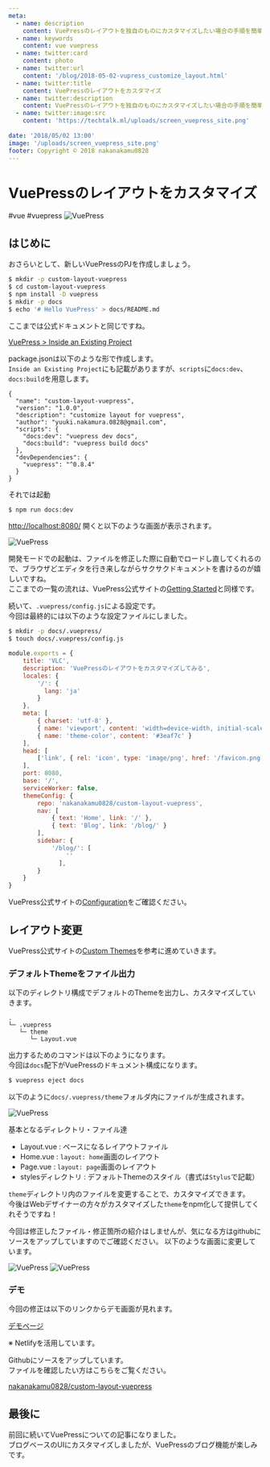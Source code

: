 ```yaml
---
meta:
  - name: description
    content: VuePressのレイアウトを独自のものにカスタマイズしたい場合の手順を簡単にまとめます
  - name: keywords
    content: vue vuepress
  - name: twitter:card
    content: photo
  - name: twitter:url
    content: '/blog/2018-05-02-vupress_customize_layout.html'
  - name: twitter:title
    content: VuePressのレイアウトをカスタマイズ
  - name: twitter:description
    content: VuePressのレイアウトを独自のものにカスタマイズしたい場合の手順を簡単にまとめます
  - name: twitter:image:src
    content: 'https://techtalk.ml/uploads/screen_vuepress_site.png'
    
date: '2018/05/02 13:00'
image: '/uploads/screen_vuepress_site.png'
footer: Copyright © 2018 nakanakamu0828
---
```

# VuePressのレイアウトをカスタマイズ
#vue #vuepress
![VuePress](/uploads/screen_vuepress_site.png)

## はじめに
おさらいとして、新しいVuePressのPJを作成しましょう。

```sh
$ mkdir -p custom-layout-vuepress
$ cd custom-layout-vuepress
$ npm install -D vuepress
$ mkdir -p docs
$ echo '# Hello VuePress' > docs/README.md
```

ここまでは公式ドキュメントと同じですね。

[VuePress > Inside an Existing Project](https://vuepress.vuejs.org/guide/getting-started.html#inside-an-existing-project)


package.jsonは以下のような形で作成します。  
`Inside an Existing Project`にも記載がありますが、`scripts`に`docs:dev`、`docs:build`を用意します。
```
{
  "name": "custom-layout-vuepress",
  "version": "1.0.0",
  "description": "customize layout for vuepress",
  "author": "yuuki.nakamura.0828@gmail.com",
  "scripts": {
    "docs:dev": "vuepress dev docs",
    "docs:build": "vuepress build docs"
  },
  "devDependencies": {
    "vuepress": "^0.8.4"
  }
}

```

それでは起動
```sh
$ npm run docs:dev
```

[http://localhost:8080/](http://localhost:8080/) 開くと以下のような画面が表示されます。

![VuePress](/uploads/screen_vuepress_default.png)

開発モードでの起動は、ファイルを修正した際に自動でロードし直してくれるので、ブラウザどエディタを行き来しながらサクサクドキュメントを書けるのが嬉しいですね。  
ここまでの一覧の流れは、VuePress公式サイトの[Getting Started](https://vuepress.vuejs.org/guide/getting-started.html)と同様です。

続いて、`.vuepress/config.js`による設定です。  
今回は最終的には以下のような設定ファイルにしました。

```sh
$ mkdir -p docs/.vuepress/
$ touch docs/.vuepress/config.js
```

```javascript
module.exports = {
    title: 'VLC',
    description: 'VuePressのレイアウトをカスタマイズしてみる',
    locales: {
        '/': {
          lang: 'ja'
        }
    },
    meta: [
        { charset: 'utf-8' },
        { name: 'viewport', content: 'width=device-width, initial-scale=1' },
        { name: 'theme-color', content: '#3eaf7c' }
    ],
    head: [
        ['link', { rel: 'icon', type: 'image/png', href: '/favicon.png' }]
    ],
    port: 8080,
    base: '/',
    serviceWorker: false,
    themeConfig: {
        repo: 'nakanakamu0828/custom-layout-vuepress',
        nav: [
            { text: 'Home', link: '/' },
            { text: 'Blog', link: '/blog/' }
        ],
        sidebar: {
            '/blog/': [
                ''
              ],
        }
    }
}
```

VuePress公式サイトの[Configuration](https://vuepress.vuejs.org/guide/basic-config.html#configuration)をご確認ください。


## レイアウト変更

VuePress公式サイトの[Custom Themes](https://vuepress.vuejs.org/guide/custom-themes.html#custom-themes)を参考に進めていきます。

### デフォルトThemeをファイル出力
以下のディレクトリ構成でデフォルトのThemeを出力し、カスタマイズしていきます。
```
.
└─ .vuepress
   └─ theme
      └─ Layout.vue
```

出力するためのコマンドは以下のようになります。  
今回は`docs`配下がVuePressのドキュメント構成になります。
```sh
$ vuepress eject docs
```

以下のように`docs/.vuepress/theme`フォルダ内にファイルが生成されます。

![VuePress](/uploads/scree_vuepress_default_theme_dirs.png)


基本となるディレクトリ・ファイル達

* Layout.vue : ベースになるレイアウトファイル
* Home.vue : `layout: home`画面のレイアウト
* Page.vue : `layout: page`画面のレイアウト
* stylesディレクトリ : デフォルトThemeのスタイル（書式は`Stylus`で記載）


`theme`ディレクトリ内のファイルを変更することで、カスタマイズできます。  
今後はWebデザイナーの方々がカスタマイズした`theme`をnpm化して提供してくれそうですね！

今回は修正したファイル・修正箇所の紹介はしませんが、気になる方はgithubにソースをアップしていますのでご確認ください。
以下のような画面に変更しています。  

![VuePress](/uploads/screen_vuepress_custom_1.png)
![VuePress](/uploads/screen_vuepress_custom_2.png)


### デモ
今回の修正は以下のリンクからデモ画面が見れます。

[デモページ](https://compassionate-hopper-f8ede8.netlify.com/)

※ Netlifyを活用しています。

Githubにソースをアップしています。  
ファイルを確認したい方はこちらをご覧ください。

[nakanakamu0828/custom-layout-vuepress](https://github.com/nakanakamu0828/custom-layout-vuepress)

## 最後に
前回に続いてVuePressについての記事になりました。  
ブログベースのUIにカスタマイズしましたが、VuePressのブログ機能が楽しみです。
